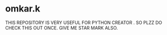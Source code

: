 # omkar.k
THIS REPOSITORY IS VERY USEFUL FOR PYTHON CREATOR . 
SO PLZZ DO CHECK THIS OUT ONCE. 
GIVE ME STAR MARK ALSO.
